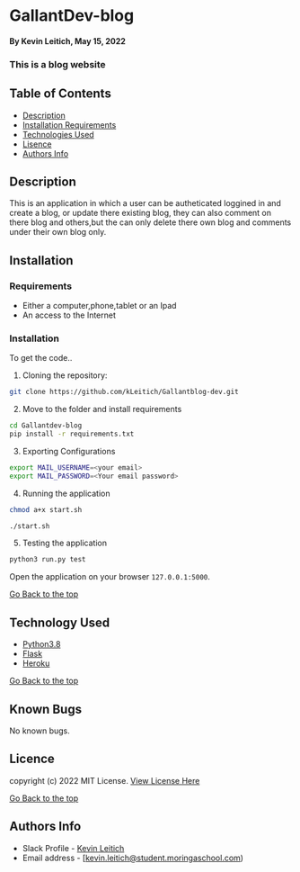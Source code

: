 # GallantDev-blog
#### By Kevin Leitich, May 15, 2022
### This is a blog website

## Table of Contents
+ [Description](#description)
+ [Installation Requirements](#installation)
+ [Technologies Used](#technology)
+ [Lisence](#lisence)
+ [Authors Info](#author)

## Description
This is an application in which a user can be autheticated loggined in and create a blog, or update there existing blog, they can also comment on there blog and others,but the can only delete there own blog and comments under their own blog only.
## Installation 
### Requirements

* Either a computer,phone,tablet or an Ipad
* An access to the Internet
### Installation
To get the code..

1. Cloning the repository:
  ```bash
  git clone https://github.com/kLeitich/Gallantblog-dev.git
  ```
2. Move to the folder and install requirements
  ```bash
  cd Gallantdev-blog
  pip install -r requirements.txt
  ```
3. Exporting Configurations
  ```bash
  export MAIL_USERNAME=<your email>
  export MAIL_PASSWORD=<Your email password>
  ```
4. Running the application

  ```bash
  chmod a+x start.sh

  ./start.sh
  ```
5. Testing the application
  ```bash
  python3 run.py test
  ```
Open the application on your browser `127.0.0.1:5000`.


[Go Back to the top](#GallantDev-blog)


## Technology Used
* [Python3.8](https://www.python.org/)
* [Flask](http://flask.pocoo.org/)
* [Heroku](https://heroku.com)

[Go Back to the top](#GallantDev-blog)

## Known Bugs
No known bugs.


## Licence

copyright (c) 2022 MIT License. [View License Here](LICENSE)

[Go Back to the top](#GallantDev-blog)

## Authors Info

* Slack Profile - [Kevin Leitich]()
* Email address - [kevin.leitich@student.moringaschool.com)

